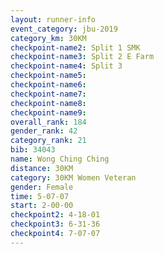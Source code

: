 ```yaml
---
layout: runner-info 
event_category: jbu-2019 
category_km: 30KM 
checkpoint-name2: Split 1 SMK 
checkpoint-name3: Split 2 E Farm 
checkpoint-name4: Split 3 
checkpoint-name5: 
checkpoint-name6: 
checkpoint-name7: 
checkpoint-name8: 
checkpoint-name9: 
overall_rank: 184
gender_rank: 42
category_rank: 21
bib: 34043
name: Wong Ching Ching
distance: 30KM
category: 30KM Women Veteran
gender: Female
time: 5-07-07
start: 2-00-00
checkpoint2: 4-18-01
checkpoint3: 6-31-36
checkpoint4: 7-07-07
---
```

